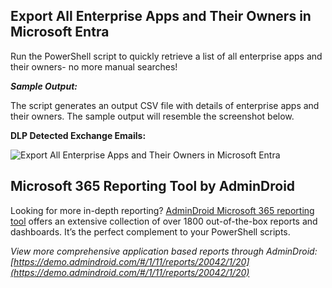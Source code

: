 ﻿## Export All Enterprise Apps and Their Owners in Microsoft Entra 
Run the PowerShell script to quickly retrieve a list of all enterprise apps and their owners- no more manual searches!

***Sample Output:***

The script generates an output CSV file with details of enterprise apps and their owners. The sample output will resemble the screenshot below.

**DLP Detected Exchange Emails:** 

![Export All Enterprise Apps and Their Owners in Microsoft Entra](https://o365reports.com/wp-content/uploads/2024/11/Export-All-Enterprise-Apps-and-Their-Owners-in-Microsoft-Entra.png?v=1732531469)

## Microsoft 365 Reporting Tool by AdminDroid
Looking for more in-depth reporting? [AdminDroid Microsoft 365 reporting tool](https://admindroid.com/?src=GitHub) offers an extensive collection of over 1800 out-of-the-box reports and dashboards. It’s the perfect complement to your PowerShell scripts. 

*View more comprehensive application based reports through AdminDroid: [https://demo.admindroid.com/#/1/11/reports/20042/1/20](https://demo.admindroid.com/#/1/11/reports/20042/1/20)*






